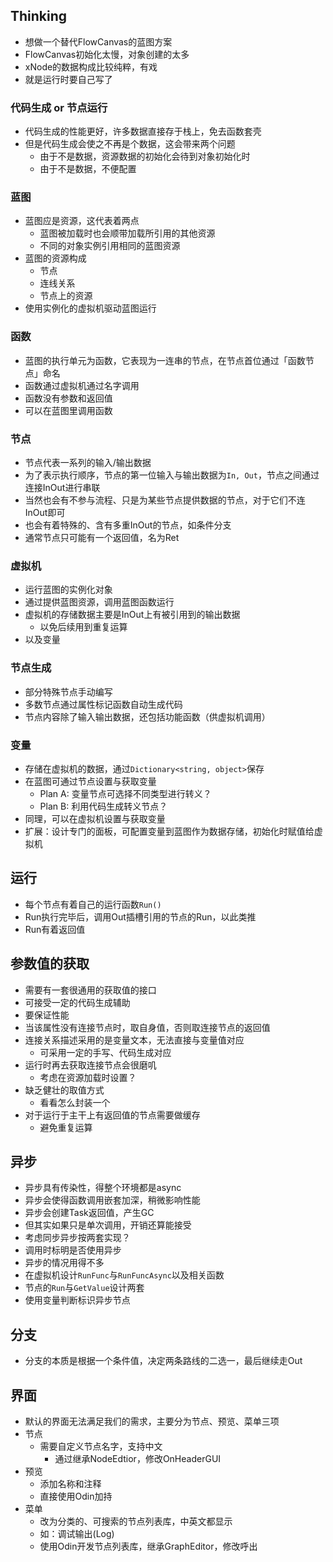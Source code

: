 ## Thinking

* 想做一个替代FlowCanvas的蓝图方案
* FlowCanvas初始化太慢，对象创建的太多
* xNode的数据构成比较纯粹，有戏
* 就是运行时要自己写了

### 代码生成 or 节点运行
* 代码生成的性能更好，许多数据直接存于栈上，免去函数套壳
* 但是代码生成会使之不再是个数据，这会带来两个问题
    * 由于不是数据，资源数据的初始化会待到对象初始化时
    * 由于不是数据，不便配置

### 蓝图
* 蓝图应是资源，这代表着两点
    * 蓝图被加载时也会顺带加载所引用的其他资源
    * 不同的对象实例引用相同的蓝图资源
* 蓝图的资源构成
    * 节点
    * 连线关系
    * 节点上的资源
* 使用实例化的虚拟机驱动蓝图运行

### 函数
* 蓝图的执行单元为函数，它表现为一连串的节点，在节点首位通过「函数节点」命名
* 函数通过虚拟机通过名字调用
* 函数没有参数和返回值
* 可以在蓝图里调用函数

### 节点
* 节点代表一系列的输入/输出数据
* 为了表示执行顺序，节点的第一位输入与输出数据为`In, Out`，节点之间通过连接InOut进行串联
* 当然也会有不参与流程、只是为某些节点提供数据的节点，对于它们不连InOut即可
* 也会有着特殊的、含有多重InOut的节点，如条件分支
* 通常节点只可能有一个返回值，名为Ret

### 虚拟机
* 运行蓝图的实例化对象
* 通过提供蓝图资源，调用蓝图函数运行
* 虚拟机的存储数据主要是InOut上有被引用到的输出数据
    * 以免后续用到重复运算
* 以及变量

### 节点生成
* 部分特殊节点手动编写
* 多数节点通过属性标记函数自动生成代码
* 节点内容除了输入输出数据，还包括功能函数（供虚拟机调用）

### 变量
* 存储在虚拟机的数据，通过`Dictionary<string, object>`保存
* 在蓝图可通过节点设置与获取变量
    * Plan A: 变量节点可选择不同类型进行转义？
    * Plan B: 利用代码生成转义节点？
* 同理，可以在虚拟机设置与获取变量
* 扩展：设计专门的面板，可配置变量到蓝图作为数据存储，初始化时赋值给虚拟机

## 运行
* 每个节点有着自己的运行函数`Run()`
* Run执行完毕后，调用Out插槽引用的节点的Run，以此类推
* Run有着返回值

## 参数值的获取
* 需要有一套很通用的获取值的接口
* 可接受一定的代码生成辅助
* 要保证性能
* 当该属性没有连接节点时，取自身值，否则取连接节点的返回值
* 连接关系描述采用的是变量文本，无法直接与变量值对应
    * 可采用一定的手写、代码生成对应
* 运行时再去获取连接节点会很磨叽
    * 考虑在资源加载时设置？
* 缺乏健壮的取值方式
    * 看看怎么封装一个
* 对于运行于主干上有返回值的节点需要做缓存
    * 避免重复运算

## 异步
* 异步具有传染性，得整个环境都是async
* 异步会使得函数调用嵌套加深，稍微影响性能
* 异步会创建Task返回值，产生GC
* 但其实如果只是单次调用，开销还算能接受
* 考虑同步异步按两套实现？
* 调用时标明是否使用异步
* 异步的情况用得不多
* 在虚拟机设计`RunFunc`与`RunFuncAsync`以及相关函数
* 节点的`Run`与`GetValue`设计两套
* 使用变量判断标识异步节点

## 分支
* 分支的本质是根据一个条件值，决定两条路线的二选一，最后继续走Out

## 界面
* 默认的界面无法满足我们的需求，主要分为节点、预览、菜单三项
* 节点
    * 需要自定义节点名字，支持中文
        * 通过继承NodeEdtior，修改OnHeaderGUI
* 预览
    * 添加名称和注释
    * 直接使用Odin加持
* 菜单
    * 改为分类的、可搜索的节点列表库，中英文都显示
    * 如：调试输出(Log)
    * 使用Odin开发节点列表库，继承GraphEditor，修改呼出